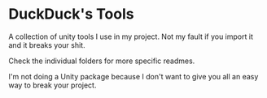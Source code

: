 # DuckDuck's Tools
A collection of unity tools I use in my project. Not my fault if you import it and it breaks your shit.

Check the individual folders for more specific readmes.

I'm not doing a Unity package because I don't want to give you all an easy way to break your project.
